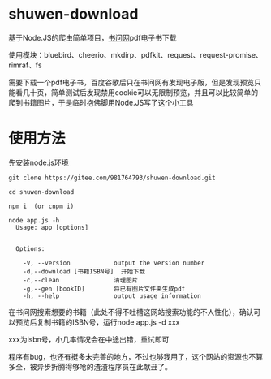 # shuwen-download
基于Node.JS的爬虫简单项目，[书问网](http://www.bookask.com/)pdf电子书下载

使用模块：bluebird、cheerio、mkdirp、pdfkit、request、request-promise、rimraf、fs

需要下载一个pdf电子书，百度谷歌后只在书问网有发现电子版，但是发现预览只能看几十页，简单测试后发现禁用cookie可以无限制预览，并且可以比较简单的爬到书籍图片，于是临时抱佛脚用Node.JS写了这个小工具

# 使用方法
先安装node.js环境
```
git clone https://gitee.com/981764793/shuwen-download.git
```
```
cd shuwen-download

npm i  (or cnpm i)

node app.js -h
  Usage: app [options]


  Options:

    -V, --version            output the version number
    -d,--download [书籍ISBN号]  开始下载
    -c,--clean               清理图片
    -g,--gen [bookID]        将已有图片文件夹生成pdf
    -h, --help               output usage information
```

在书问网搜索想要的书籍（此处不得不吐槽这网站搜索功能的不人性化），确认可以预览后复制书籍的ISBN号，运行node app.js -d xxx

xxx为isbn号，小几率情况会在中途出错，重试即可

程序有bug，也还有挺多未完善的地方，不过也够我用了，这个网站的资源也不算多全，被异步折腾得够呛的渣渣程序员在此献丑了。


